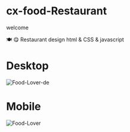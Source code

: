 # cx-food-Restaurant
welcome

🍽 😋  Restaurant design html &amp; CSS &amp; javascript
# Desktop
![Food-Lover-de](https://github.com/323ws/cx-food-Restaurant/assets/92254964/fde835a5-bcb9-49ba-a364-be006c8f5cfa)

# Mobile

![Food-Lover](https://github.com/323ws/cx-food-Restaurant/assets/92254964/263bd1f8-341f-44e9-9823-3b67f9bfdc30)


